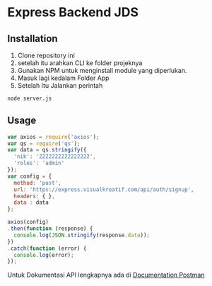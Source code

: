 # Express Backend JDS

## Installation

1. Clone repository ini
2. setelah itu arahkan CLI ke folder projeknya
3. Gunakan NPM untuk menginstall module yang diperlukan.
4.  Masuk lagi kedalam Folder App
5. Setelah Itu Jalankan perintah

```bash
node server.js
```

## Usage

```javascript
var axios = require('axios');
var qs = require('qs');
var data = qs.stringify({
  'nik': '2222222222222222',
  'roles': 'admin' 
});
var config = {
  method: 'post',
  url: 'https://express.visualkreatif.com/api/auth/signup',
  headers: { },
  data : data
};

axios(config)
.then(function (response) {
  console.log(JSON.stringify(response.data));
})
.catch(function (error) {
  console.log(error);
});
```
Untuk Dokumentasi API lengkapnya ada di [Documentation Postman](https://documenter.getpostman.com/view/22074306/UzR1LNVt#a3e8d673-fe63-4497-948e-34f46eb59461)

